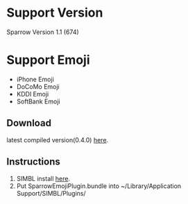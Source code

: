 Support Version
====================

Sparrow Version 1.1 (674)

Support Emoji
====================
* iPhone Emoji
* DoCoMo Emoji
* KDDI Emoji
* SoftBank Emoji

Download
-------------------------
latest compiled version(0.4.0) [here](https://github.com/downloads/SKAhack/SparrowEmojiPlugin/SparrowEmojiPlugin.zip).

Instructions
-------------------------
1. SIMBL install [here](http://www.culater.net/software/SIMBL/SIMBL.php).
2. Put SparrowEmojiPlugin.bundle into ~/Library/Application Support/SIMBL/Plugins/

